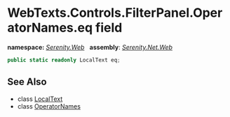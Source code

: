 # WebTexts.Controls.FilterPanel.OperatorNames.eq field
**namespace:** *[Serenity.Web](../../README.md#serenity.web-namespace)*   **assembly**: *[Serenity.Net.Web](../../README.md)*

```csharp
public static readonly LocalText eq;
```

## See Also

* class [LocalText](../Serenity.Net.Core/../../Serenity/LocalText.md)
* class [OperatorNames](../WebTexts.Controls.FilterPanel.OperatorNames.md)